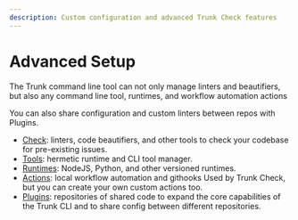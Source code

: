 ```yaml
---
description: Custom configuration and advanced Trunk Check features
---
```


# Advanced Setup

The Trunk command line tool can not only manage linters and beautifiers, but also any command line tool, runtimes, and workflow automation actions

You can also share configuration and custom linters between repos with Plugins.

- [Check](../check.md): linters, code beautifiers, and other tools to check your codebase for pre-existing issues.
- [Tools](tools/tools.md): hermetic runtime and CLI tool manager.
- [Runtimes](runtimes/runtimes.md): NodeJS, Python, and other versioned runtimes.
- [Actions](actions/actions.md): local workflow automation and githooks Used by Trunk Check, but you can create your own custom actions too.
- [Plugins](plugins/plugins.md): repositories of shared code to expand the core capabilities of the Trunk CLI and to share config between different repositories.
